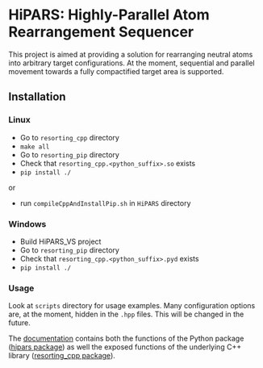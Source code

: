 # HiPARS: Highly-Parallel Atom Rearrangement Sequencer
This project is aimed at providing a solution for rearranging neutral atoms into arbitrary target configurations. At the moment, sequential and parallel movement towards a fully compactified target area is supported.

## Installation
### Linux
- Go to `resorting_cpp` directory
- `make all`
- Go to `resorting_pip` directory
- Check that `resorting_cpp.<python_suffix>.so` exists
- `pip install ./`

or

- run `compileCppAndInstallPip.sh` in `HiPARS` directory

### Windows
- Build HiPARS_VS project
- Go to `resorting_pip` directory
- Check that `resorting_cpp.<python_suffix>.pyd` exists
- `pip install ./`

### Usage 
Look at `scripts` directory for usage examples.
Many configuration options are, at the moment, hidden in the `.hpp` files. This will be changed in the future.

The [documentation](https://resorting.readthedocs.io/en/latest/) contains both the functions of the Python package ([hipars package](https://resorting.readthedocs.io/en/latest/hipars.html)) as well the exposed functions of the underlying C++ library ([resorting_cpp package](https://resorting.readthedocs.io/en/latest/resorting_cpp.html)).
